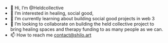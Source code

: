 - 👋 Hi, I’m @Heldcollective
- 👀 I’m interested in healing, social good,
- 🌱 I’m currently learning about building social good projects in web 3
- 💞️ I’m looking to collaborate on building the held collective project to bring healing spaces and therapy funding to as many people as we can.
- 📫 How to reach me contact@shilo.art 

<!---
Heldcollective/Heldcollective is a ✨ special ✨ repository because its `README.md` (this file) appears on your GitHub profile.
You can click the Preview link to take a look at your changes.
--->
